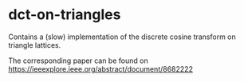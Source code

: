 # dct-on-triangles
Contains a (slow) implementation of the discrete cosine transform on triangle lattices.

The corresponding paper can be found on
https://ieeexplore.ieee.org/abstract/document/8682222
